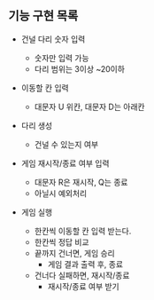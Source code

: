 ## 기능 구현 목록

- 건널 다리 숫자 입력 
  - 숫자만 입력 가능
  - 다리 범위는 3이상 ~20이하


- 이동할 칸 입력
  - 대문자 U 위칸, 대문자 D는 아래칸

- 다리 생성
  - 건널 수 있는지 여부

- 게임 재시작/종료 여부 입력
  - 대문자 R은 재시작, Q는 종료
  - 아닐시 예외처리

- 게임 실행
  - 한칸씩 이동할 칸 입력 받는다.
  - 한칸씩 정답 비교
  - 끝까지 건너면, 게임 승리
    - 게임 결과 출력 후, 종료
  - 건너다 실패하면, 재시작/종료
    - 재시작/종료 여부 받기
